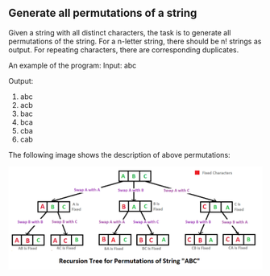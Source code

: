 ## Generate all permutations of a string ##

Given a string with all distinct characters, the task is to 
generate all permutations of the string. For a n-letter string, there should 
be n! strings as output. For repeating characters, there are corresponding duplicates.

An example of the program:
Input: 
abc

Output:
1. abc
2. acb
3. bac
4. bca
5. cba
6. cab

The following image shows the description of above permutations:

![](NewPermutation.gif)